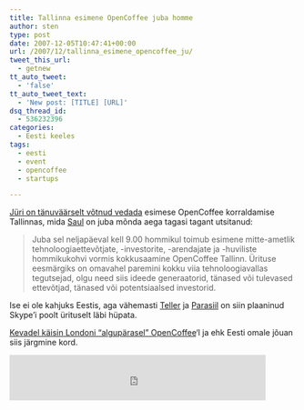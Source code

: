 ```yaml
---
title: Tallinna esimene OpenCoffee juba homme
author: sten
type: post
date: 2007-12-05T10:47:41+00:00
url: /2007/12/tallinna_esimene_opencoffee_ju/
tweet_this_url:
  - getnew
tt_auto_tweet:
  - 'false'
tt_auto_tweet_text:
  - 'New post: [TITLE] [URL]'
dsq_thread_id:
  - 536232396
categories:
  - Eesti keeles
tags:
  - eesti
  - event
  - opencoffee
  - startups

---
```

[Jüri on tänuväärselt võtnud vedada][1] esimese OpenCoffee korraldamise Tallinnas, mida [Saul][2] on juba mõnda aega tagasi tagant utsitanud:

> Juba sel neljapäeval kell 9.00 hommikul toimub esimene mitte-ametlik tehnoloogiaettevõtjate, -investorite, -arendajate ja -huviliste hommikukohvi vormis kokkusaamine OpenCoffee Tallinn. Ürituse eesmärgiks on omavahel paremini kokku viia tehnoloogiavallas tegutsejad, olgu need siis ideede generaatorid, tänased või tulevased ettevõtjad, tänased või potentsiaalsed investorid.

Ise ei ole kahjuks Eestis, aga vähemasti [Teller][3] ja [Parasiil][4] on siin plaaninud Skype&#8217;i poolt ürituselt läbi hüpata.
  
[Kevadel käisin Londoni &#8220;algupärasel&#8221; OpenCoffee][5]&#8216;l ja ehk Eesti omale jõuan siis järgmine kord.

<iframe src="http://www.facebook.com/plugins/like.php?href=http%3A%2F%2Fsten.tamkivi.com%2F2007%2F12%2Ftallinna_esimene_opencoffee_ju%2F&layout=standard&show_faces=true&width=450&action=like&colorscheme=light&height=80" scrolling="no" frameborder="0" style="border:none; overflow:hidden; width:450px; height:80px;" allowTransparency="true"></iframe>

 [1]: http://jkaljundi.blogspot.com/2007/12/opencoffee-tehnoloogiainimeste.html
 [2]: http://localglobe.blogspot.com/
 [3]: http://siimteller.com
 [4]: http://Parasiil.blogspot.com
 [5]: http://sten.tamkivi.com/2007/03/my_first_opencoffeclub.html